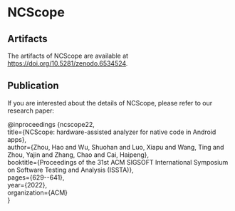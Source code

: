 # NCScope

## Artifacts
The artifacts of NCScope are available at https://doi.org/10.5281/zenodo.6534524.

## Publication

If you are interested about the details of NCScope, please refer to our research paper:  

@inproceedings {ncscope22,  
title={NCScope: hardware-assisted analyzer for native code in Android apps},  
author={Zhou, Hao and Wu, Shuohan and Luo, Xiapu and Wang, Ting and Zhou, Yajin and Zhang, Chao and Cai, Haipeng},  
booktitle={Proceedings of the 31st ACM SIGSOFT International Symposium on Software Testing and Analysis (ISSTA)},  
pages={629--641},  
year={2022},  
organization={ACM}  
}
